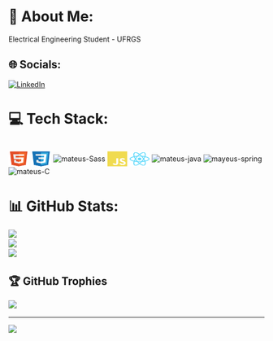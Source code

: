 # 💫 About Me:
Electrical Engineering Student - UFRGS


## 🌐 Socials:
[![LinkedIn](https://img.shields.io/badge/LinkedIn-%230077B5.svg?logo=linkedin&logoColor=white)](https://linkedin.com/in/mateus-praxedes-06194019b/) 

# 💻 Tech Stack:
<div style="display: inline_block"><br>
  <img align="center" alt="meteus-HTML" height="30" width="40" src="https://raw.githubusercontent.com/devicons/devicon/master/icons/html5/html5-original.svg">
  <img align="center" alt="mateus-CSS" height="30" width="40" src="https://raw.githubusercontent.com/devicons/devicon/master/icons/css3/css3-original.svg">
  <img align="center" alt="mateus-Sass" height="30" width="40" src="https://cdn.jsdelivr.net/gh/devicons/devicon/icons/sass/sass-original.svg" />
  <img align="center" alt="mateus-Js" height="30" width="40" src="https://raw.githubusercontent.com/devicons/devicon/master/icons/javascript/javascript-plain.svg">
  <img align="center" alt="mateus-React" height="30" width="40" src="https://raw.githubusercontent.com/devicons/devicon/master/icons/react/react-original.svg">
  <img align="center" alt="mateus-java" height="30" width="40"  src="https://cdn.jsdelivr.net/gh/devicons/devicon/icons/java/java-original.svg" />
  <img align="center" alt="mayeus-spring" height="30" width="40" src="https://cdn.jsdelivr.net/gh/devicons/devicon/icons/spring/spring-original-wordmark.svg" />
  <img align="center" alt="mateus-C" height="30" width="40" src="https://cdn.jsdelivr.net/gh/devicons/devicon/icons/c/c-original.svg" />
</div>

# 📊 GitHub Stats:
![](https://github-readme-stats.vercel.app/api?username=MateusPraxedes&theme=merko&hide_border=false&include_all_commits=false&count_private=false)<br/>
![](https://github-readme-streak-stats.herokuapp.com/?user=MateusPraxedes&theme=merko&hide_border=false)<br/>
![](https://github-readme-stats.vercel.app/api/top-langs/?username=MateusPraxedes&theme=merko&hide_border=false&include_all_commits=false&count_private=false&layout=compact)

## 🏆 GitHub Trophies
![](https://github-profile-trophy.vercel.app/?username=MateusPraxedes&theme=radical&no-frame=false&no-bg=true&margin-w=4)

---
[![](https://visitcount.itsvg.in/api?id=MateusPraxedes&icon=0&color=12)](https://visitcount.itsvg.in)

<!-- Proudly created with GPRM ( https://gprm.itsvg.in ) -->
